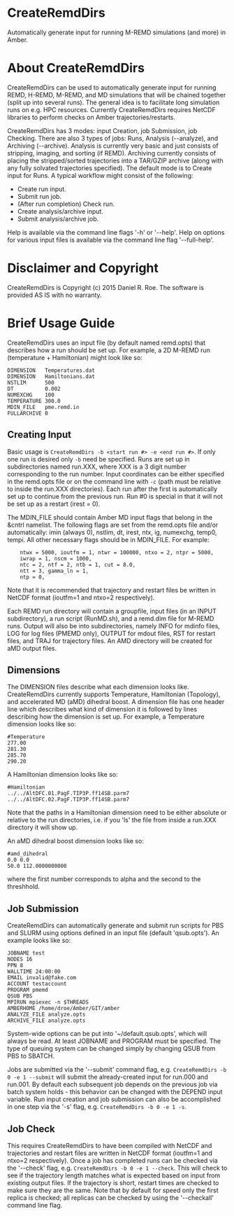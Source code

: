 # CreateRemdDirs
Automatically generate input for running M-REMD simulations (and more) in Amber.

About CreateRemdDirs
====================
CreateRemdDirs can be used to automatically generate input for running REMD, 
H-REMD, M-REMD, and MD simulations that will be chained together (split up into
several runs). The general idea is to facilitate long simulation runs on e.g.
HPC resources. Currently CreateRemdDirs requires NetCDF libraries to perform
checks on Amber trajectories/restarts.

CreateRemdDirs has 3 modes: input Creation, job Submission, job Checking. There
are also 3 types of jobs: Runs, Analysis (--analyze), and Archiving (--archive).
Analysis is currently very basic and just consists of stripping, imaging, and 
sorting (if REMD). Archiving currently consists of placing the stripped/sorted
trajectories into a TAR/GZIP archive (along with any fully solvated trajectories
specified). The default mode is to Create input for Runs. A typical workflow might
consist of the following:
- Create run input.
- Submit run job.
- (After run completion) Check run.
- Create analysis/archive input.
- Submit analysis/archive job.

Help is available via the command line flags '-h' or '--help'. Help on options for
various input files is available via the command line flag '--full-help'.

Disclaimer and Copyright
========================
CreateRemdDirs is Copyright (c) 2015 Daniel R. Roe.
The software is provided AS IS with no warranty.

# Brief Usage Guide
CreateRemdDirs uses an input file (by default named remd.opts) that describes
how a run should be set up. For example, a 2D M-REMD run (temperature + Hamiltonian)
might look like so:
```
DIMENSION   Temperatures.dat
DIMENSION   Hamiltonians.dat
NSTLIM      500
DT          0.002
NUMEXCHG    100
TEMPERATURE 300.0
MDIN_FILE   pme.remd.in
FULLARCHIVE 0
```

## Creating Input
Basic usage is `CreateRemdDirs -b <start run #> -e <end run #>`. If only one run is desired
only `-b` need be specified. Runs are set up in subdirectories named run.XXX, where XXX is a
3 digit number corresponding to the run number. Input coordinates can be either specified
in the remd.opts file or on the command line with `-c` (path must be relative to inside
the run.XXX directories). Each run after the first is automatically set up to continue from
the previous run. Run #0 is special in that it will not be set up as a restart (irest = 0).

The MDIN_FILE should contain Amber MD input flags that belong in the &cntrl namelist. The
following flags are set from the remd.opts file and/or automatically: imin (always 0), 
nstlim, dt, irest, ntx, ig, numexchg, temp0, tempi. All other necessary flags should be
in MDIN_FILE. For example:
```
    ntwx = 5000, ioutfm = 1, ntwr = 100000, ntxo = 2, ntpr = 5000,
    iwrap = 1, nscm = 1000, 
    ntc = 2, ntf = 2, ntb = 1, cut = 8.0,
    ntt = 3, gamma_ln = 1, 
    ntp = 0,
```
Note that it is recommended that trajectory and restart files be written in NetCDF format
(ioutfm=1 and ntxo=2 respectively).

Each REMD run directory will contain a groupfile, input files (in an INPUT subdirectory),
a run script (RunMD.sh), and a remd.dim file for M-REMD runs. Output will also be into
subdirectories, namely INFO for mdinfo files, LOG for log files (PMEMD only),
OUTPUT for mdout files, RST for restart files, and TRAJ for trajectory files. An AMD
directory will be created for aMD output files. 

## Dimensions
The DIMENSION files describe what each dimension looks like. CreateRemdDirs currently
supports Temperature, Hamiltonian (Topology), and accelerated MD (aMD) dihedral boost.
A dimension file has one header line which describes what kind of dimension it is followed by lines
 describing how the dimension is set up. For example, a Temperature dimension looks like so:
```
#Temperature
277.00
281.30
285.70
290.20
```

A Hamiltonian dimension looks like so:
```
#Hamiltonian
../../AltDFC.01.PagF.TIP3P.ff14SB.parm7
../../AltDFC.02.PagF.TIP3P.ff14SB.parm7
```
Note that the paths in a Hamiltonian dimension need to be either absolute or relative to
the run directories, i.e. if you 'ls' the file from inside a run.XXX directory it will
show up. 

An aMD dihedral boost dimension looks like so:
```
#amd_dihedral
0.0 0.0
50.0 112.0000000000
```
where the first number corresponds to alpha and the second to the threshhold.

## Job Submission
CreateRemdDirs can automatically generate and submit run scripts for PBS and SLURM
using options defined in an input file (default 'qsub.opts'). An example looks like
so:
```
JOBNAME test
NODES 16
PPN 8
WALLTIME 24:00:00
EMAIL invalid@fake.com
ACCOUNT testaccount
PROGRAM pmemd
QSUB PBS 
MPIRUN mpiexec -n $THREADS
AMBERHOME /home/droe/Amber/GIT/amber
ANALYZE_FILE analyze.opts
ARCHIVE_FILE analyze.opts
```
System-wide options can be put into '~/default.qsub.opts', which will always be read.
At least JOBNAME and PROGRAM must be specified. The type of queuing system can be
changed simply by changing QSUB from PBS to SBATCH.

Jobs are submitted via the '--submit' command flag, e.g. `CreateRemdDirs -b 0 -e 1 --submit`
will submit the already-created input for run.000 and run.001. By default each subsequent
job depends on the previous job via batch system holds - this behavior can be changed with
the DEPEND input variable. Run input creation and job submission can also be accomplished
in one step via the '-s' flag, e.g. `CreateRemdDirs -b 0 -e 1 -s`.

## Job Check
This requires CreateRemdDirs to have been compiled with NetCDF and trajectories and restart
files are written in NetCDF format (ioutfm=1 and ntxo=2 respectively). Once a job has completed
runs can be checked via the '--check' flag, e.g. `CreateRemdDirs -b 0 -e 1 --check`. This will
check to see if the trajectory length matches what is expected based on input from 
existing output files. If the trajectory is short, restart times are checked to make sure they
are the same. Note that by default for speed only the first replica is checked; all replicas
can be checked by using the '--checkall' command line flag.
